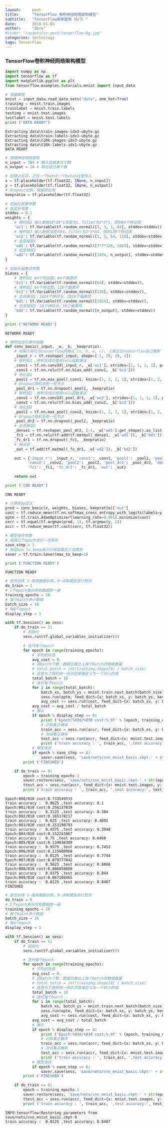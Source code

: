 ```yaml
---
layout:     post
title:      "TensorFlow 卷积神经网络架构模型"
subtitle:   "TensorFlow简单使用（6/7）"
date:       2018-01-05
author:     "Zero"
#cover: "/assets/in-post/tensorflow-bg.jpg"
categories: technology
tags: TensorFlow
---
```


### TensorFlow卷积神经网络架构模型


```python
import numpy as np
import tensorflow as tf
import matplotlib.pyplot as plt
from tensorflow.examples.tutorials.mnist import input_data
```


```python
# 准备数据
mnist = input_data.read_data_sets("data", one_hot=True)
trainimg = mnist.train.images
trainlabel = mnist.train.labels
testimg = mnist.test.images
testlabel = mnist.test.labels
print ('DATA READY')
```

    Extracting data\train-images-idx3-ubyte.gz
    Extracting data\train-labels-idx1-ubyte.gz
    Extracting data\t10k-images-idx3-ubyte.gz
    Extracting data\t10k-labels-idx1-ubyte.gz
    DATA READY



```python
# 搭建神经网络架构
n_input = 784 # 输入层像素点个数
n_output = 10 # 输出层分类个数

# 创建占位符，之后一个batch一个batch往里传入
x = tf.placeholder(tf.float32, [None, n_input])
y = tf.placeholder(tf.float32, [None, n_output])
# dropout比例，保留的比例
keepratio = tf.placeholder(tf.float32)

# 初始化权重参数
# 指定标准差
stddev = 0.1
weights = {
    # 卷积层1 输入数据28*28*1深度为1，filter为3*3*1，得到64个特征图
    'wc1': tf.Variable(tf.random_normal([3, 3, 1, 64], stddev=stddev)),
    # 卷积层2 输入数据深度为64，filter为3*3*64，得到128个特征图
    'wc2': tf.Variable(tf.random_normal([3, 3, 64, 128], stddev=stddev)),
    # 全连接层1
    'wd1': tf.Variable(tf.random_normal([7*7*128, 1024], stddev=stddev)),
    # 全连接层2
    'wd2': tf.Variable(tf.random_normal([1024, n_output], stddev=stddev))
}

# 初始化偏置项参数
biases = {
    # 卷积层1 64个特征图，64个偏置项
    'bc1': tf.Variable(tf.random_normal([64], stddev=stddev)),
    # 卷积层2 64个特征图，128个偏置项
    'bc2': tf.Variable(tf.random_normal([128], stddev=stddev)),
    # 全连接层1：1024个神经元，1024个偏置项
    'bd1': tf.Variable(tf.random_normal([1024], stddev=stddev)),
    # 全连接层2：10个神经元，10个偏置项
    'bd2': tf.Variable(tf.random_normal([n_output], stddev=stddev))
}

print ('NETWORK READY')
```

    NETWORK READY



```python
# 卷积加池化操作函数
def conv_basic(_input, _w, _b, _keepratio):
    # 将输入转化为tensorflow的格式 [n, h, w, c]，-1表示让tensorflow自己推断
    _input_r = tf.reshape(_input, shape=[-1, 28, 28, 1])
    # 卷积层1 ,卷积完成后使用relu函数激活
    _conv1 = tf.nn.conv2d(_input_r, _w['wc1'], strides=[1, 1, 1, 1], padding='SAME')
    _conv1 = tf.nn.relu(tf.nn.bias_add(_conv1, _b['bc1']))
    # 池化层1
    _pool1 = tf.nn.max_pool(_conv1, ksize=[1, 2, 2, 1], strides=[1, 2, 2, 1], padding='SAME')
    # dropout随机杀死一些节点
    _pool_dr1 = tf.nn.dropout(_pool1, _keepratio)
    # 卷积层2 ,卷积完成后使用relu函数激活
    _conv2 = tf.nn.conv2d(_pool_dr1, _w['wc2'], strides=[1, 1, 1, 1], padding='SAME')
    _conv2 = tf.nn.relu(tf.nn.bias_add(_conv2, _b['bc2']))
    # 池化层2
    _pool2 = tf.nn.max_pool(_conv2, ksize=[1, 2, 2, 1], strides=[1, 2, 2, 1], padding='SAME')
    # dropout随机杀死一些节点
    _pool_dr2 = tf.nn.dropout(_pool2, _keepratio)
    # 全连接层1
    _dense1 = tf.reshape(_pool_dr2, [-1, _w['wd1'].get_shape().as_list()[0]])
    _fc1 = tf.nn.relu(tf.add(tf.matmul(_dense1, _w['wd1']), _b['bd1']))
    _fc_dr1 = tf.nn.dropout(_fc1, _keepratio)
    # 输出层
    _out = tf.add(tf.matmul(_fc_dr1, _w['wd2']), _b['bd2'])

    out = {'input_r': _input_r, 'conv1': _conv1, 'pool1': _pool1, 'pool_dr1': _pool_dr1,
          'conv2': _conv2, 'pool2': _pool2, 'pool_dr2': _pool_dr2, 'dense1': _dense1,
          'fc1': _fc1, 'fc_dr1': _fc_dr1, 'out': _out}

    return out

print ('CNN READY')
```

    CNN READY



```python
# 计算图op定义
pred = conv_basic(x, weights, biases, keepratio)['out']
cost = tf.reduce_mean(tf.nn.softmax_cross_entropy_with_logits(labels=y, logits=pred))
optm = tf.train.AdamOptimizer(learning_rate=0.001).minimize(cost)
corr = tf.equal(tf.argmax(pred, 1), tf.argmax(y, 1))
accr = tf.reduce_mean(tf.cast(corr, tf.float32))

# 模型保存参数
# 每隔几个epoch进行一次保存
save_step = 1
# 指定max_to_keep表示只保留最后三组模型
saver = tf.train.Saver(max_to_keep=3)

print ('FUNCTION READY')
```

    FUNCTION READY



```python
# 是否训练 1-使用数据训练，0-读取模型进行预测
do_train = 1
# 1个epoch表示所有数据跑一遍
training_epochs = 10
# 每个batch多少数据
batch_size = 16
# 每4个epoch
display_step = 1

with tf.Session() as sess:
    if do_train == 1:
        # 初始化
        sess.run(tf.global_variables_initializer())

        # 迭代每个epoch
        for epoch in range(training_epochs):
            # 平均损失值
            avg_cost = 0.
            # 总batch个数：数据总数比上每个batch的数据数量
            # total_batch = int(trainimg.shape[0] / batch_size)
            # 这里为了跑的快一些示范直接定义为一个较小的值
            total_batch = 10
            # 迭代每个batch
            for i in range(total_batch):
                batch_xs, batch_ys = mnist.train.next_batch(batch_size)
                sess.run(optm, feed_dict={x: batch_xs, y: batch_ys, keepratio: 0.7})
                avg_cost += sess.run(cost, feed_dict={x: batch_xs, y: batch_ys, keepratio:1.})/total_batch
            avg_cost = avg_cost / total_batch
            # 展示
            if epoch % display_step == 0:
                print ('Epoch:%03d/%03d cost:%.9f' % (epoch, training_epochs, avg_cost))
                # 训练集正确率
                train_acc = sess.run(accr, feed_dict={x: batch_xs, y: batch_ys, keepratio: 1.})
                # 测试集正确率
                test_acc = sess.run(accr, feed_dict={x: mnist.test.images, y: mnist.test.labels, keepratio:1.})
                print ('train accuracy : ', train_acc, ',test accuracy:', test_acc)
            # 模型保存
            if epoch % save_step == 0:
                saver.save(sess, 'save/nets/cnn_mnist_basic.ckpt-' + str(epoch))
        print ('FINISHED')

    if do_train == 0:
        epoch = training_epochs-1
        saver.restore(sess, 'save/nets/cnn_mnist_basic.ckpt-' + str(epoch))
        ttest_acc = sess.run(accr, feed_dict={x: mnist.test.images, y: mnist.test.labels, keepratio:1.})
        print ('train accuracy : ', train_acc, ',test accuracy:', test_acc)
```

    Epoch:000/010 cost:0.733549533
    train accuracy :  0.0625 ,test accuracy: 0.1
    Epoch:001/010 cost:0.256137819
    train accuracy :  0.3125 ,test accuracy: 0.384
    Epoch:002/010 cost:0.165178217
    train accuracy :  0.625 ,test accuracy: 0.4692
    Epoch:003/010 cost:0.153198793
    train accuracy :  0.4375 ,test accuracy: 0.3948
    Epoch:004/010 cost:0.152241067
    train accuracy :  0.75 ,test accuracy: 0.6468
    Epoch:005/010 cost:0.134036309
    train accuracy :  0.9375 ,test accuracy: 0.7452
    Epoch:006/010 cost:0.115600968
    train accuracy :  0.8125 ,test accuracy: 0.7744
    Epoch:007/010 cost:0.079777042
    train accuracy :  0.5625 ,test accuracy: 0.8066
    Epoch:008/010 cost:0.086858889
    train accuracy :  0.9375 ,test accuracy: 0.844
    Epoch:009/010 cost:0.067108465
    train accuracy :  0.8125 ,test accuracy: 0.8487
    FINISHED



```python
# 是否训练 1-使用数据训练，0-读取模型进行预测
do_train = 0
# 1个epoch表示所有数据跑一遍
training_epochs = 10
# 每个batch多少数据
batch_size = 16
# 每4个epoch
display_step = 1

with tf.Session() as sess:
    if do_train == 1:
        # 初始化
        sess.run(tf.global_variables_initializer())

        # 迭代每个epoch
        for epoch in range(training_epochs):
            # 平均损失值
            avg_cost = 0.
            # 总batch个数：数据总数比上每个batch的数据数量
            # total_batch = int(trainimg.shape[0] / batch_size)
            # 这里为了跑的快一些示范直接定义为一个较小的值
            total_batch = 10
            # 迭代每个batch
            for i in range(total_batch):
                batch_xs, batch_ys = mnist.train.next_batch(batch_size)
                sess.run(optm, feed_dict={x: batch_xs, y: batch_ys, keepratio: 0.7})
                avg_cost += sess.run(cost, feed_dict={x: batch_xs, y: batch_ys, keepratio:1.})/total_batch
            avg_cost = avg_cost / total_batch
            # 展示
            if epoch % display_step == 0:
                print ('Epoch:%03d/%03d cost:%.9f' % (epoch, training_epochs, avg_cost))
                # 训练集正确率
                train_acc = sess.run(accr, feed_dict={x: batch_xs, y: batch_ys, keepratio: 1.})
                # 测试集正确率
                test_acc = sess.run(accr, feed_dict={x: mnist.test.images, y: mnist.test.labels, keepratio:1.})
                print ('train accuracy : ', train_acc, ',test accuracy:', test_acc)
            # 模型保存
            if epoch % save_step == 0:
                saver.save(sess, 'save/nets/cnn_mnist_basic.ckpt-' + str(epoch))
        print ('FINISHED')

    if do_train == 0:
        epoch = training_epochs-1
        saver.restore(sess, 'save/nets/cnn_mnist_basic.ckpt-' + str(epoch))
        ttest_acc = sess.run(accr, feed_dict={x: mnist.test.images, y: mnist.test.labels, keepratio:1.})
        print ('train accuracy : ', train_acc, ',test accuracy:', test_acc)
```

    INFO:tensorflow:Restoring parameters from save/nets/cnn_mnist_basic.ckpt-9
    train accuracy :  0.8125 ,test accuracy: 0.8487
